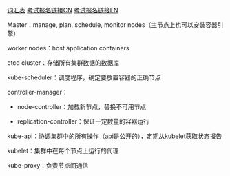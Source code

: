 [词汇表](https://kubernetes.io/zh-cn/docs/reference/glossary/?fundamental=true)
[考试报名链接CN](https://training.linuxfoundation.cn/certificates/1)
[考试报名链接EN](https://training.linuxfoundation.org/certification/certified-kubernetes-administrator-cka/)

Master：manage, plan, schedule, monitor nodes（主节点上也可以安装容器引擎）

worker nodes：host application containers

etcd cluster：存储所有集群数据的数据库

kube-scheduler：调度程序，确定要放置容器的正确节点

controller-manager：

- node-controller：加载新节点，替换不可用节点

- replication-controller：保证一定数量的容器运行

kube-api：协调集群中的所有操作（api是公开的），定期从kubelet获取状态报告

kubelet：集群中在每个节点上运行的代理

kube-proxy：负责节点间通信